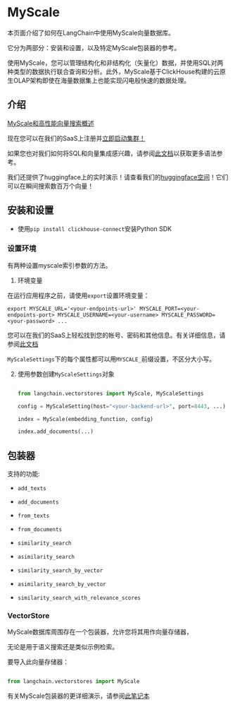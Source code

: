 # MyScale



本页面介绍了如何在LangChain中使用MyScale向量数据库。

它分为两部分：安装和设置，以及特定MyScale包装器的参考。



使用MyScale，您可以管理结构化和非结构化（矢量化）数据，并使用SQL对两种类型的数据执行联合查询和分析。此外，MyScale基于ClickHouse构建的云原生OLAP架构即使在海量数据集上也能实现闪电般快速的数据处理。



## 介绍



[MyScale和高性能向量搜索概述](https://docs.myscale.com/zh/overview/)



现在您可以在我们的SaaS上注册并[立即启动集群！](https://docs.myscale.com/zh/quickstart/)



如果您也对我们如何将SQL和向量集成感兴趣，请参阅[此文档](https://docs.myscale.com/zh/vector-reference/)以获取更多语法参考。



我们还提供了huggingface上的实时演示！请查看我们的[huggingface空间](https://huggingface.co/myscale)！它们可以在瞬间搜索数百万个向量！



## 安装和设置

- 使用`pip install clickhouse-connect`安装Python SDK



### 设置环境



有两种设置myscale索引参数的方法。



1. 环境变量



在运行应用程序之前，请使用`export`设置环境变量：

`export MYSCALE_URL='<your-endpoints-url>' MYSCALE_PORT=<your-endpoints-port> MYSCALE_USERNAME=<your-username> MYSCALE_PASSWORD=<your-password> ...`



您可以在我们的SaaS上轻松找到您的帐号、密码和其他信息。有关详细信息，请参阅[此文档](https://docs.myscale.com/zh/cluster-management/)

`MyScaleSettings`下的每个属性都可以用`MYSCALE_`前缀设置，不区分大小写。



2. 使用参数创建`MyScaleSettings`对象





    ```python

    from langchain.vectorstores import MyScale, MyScaleSettings

    config = MyScaleSetting(host="<your-backend-url>", port=8443, ...)

    index = MyScale(embedding_function, config)

    index.add_documents(...)

    ```

  

## 包装器

支持的功能:

- `add_texts`

- `add_documents`

- `from_texts`

- `from_documents`

- `similarity_search`

- `asimilarity_search`

- `similarity_search_by_vector`

- `asimilarity_search_by_vector`

- `similarity_search_with_relevance_scores`



### VectorStore



MyScale数据库周围存在一个包装器，允许您将其用作向量存储器，

无论是用于语义搜索还是类似示例检索。



要导入此向量存储器：

```python

from langchain.vectorstores import MyScale

```



有关MyScale包装器的更详细演示，请参阅[此笔记本](../modules/indexes/vectorstores/examples/myscale.ipynb)

